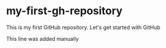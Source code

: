 # my-first-gh-repository
This is my first GitHub repository. Let's get started with GitHub

This line was added manually
